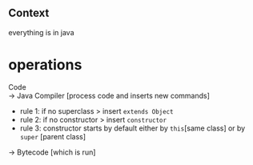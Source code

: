 ## Context

everything is in java

# operations

Code  
-> Java Compiler [process code and inserts new commands]  
- rule 1:  if no superclass > insert `extends Object`  
- rule 2:  if no constructor > insert `constructor`  
- rule 3: constructor starts by default either by `this`[same class] or by `super` [parent class]  


-> Bytecode [which is run]  